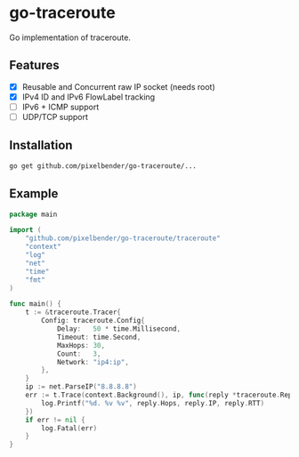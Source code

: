 # go-traceroute

Go implementation of traceroute.

## Features

- [x] Reusable and Concurrent raw IP socket (needs root)
- [x] IPv4 ID and IPv6 FlowLabel tracking
- [ ] IPv6 + ICMP support
- [ ] UDP/TCP support

## Installation

```sh
go get github.com/pixelbender/go-traceroute/...
```

## Example

```go
package main

import (
	"github.com/pixelbender/go-traceroute/traceroute"
	"context"
	"log"
	"net"
	"time"
	"fmt"
)

func main() {
    t := &traceroute.Tracer{
        Config: traceroute.Config{
            Delay:   50 * time.Millisecond,
            Timeout: time.Second,
            MaxHops: 30,
            Count:   3,
            Network: "ip4:ip",
        },
    }
    ip := net.ParseIP("8.8.8.8")
    err := t.Trace(context.Background(), ip, func(reply *traceroute.Reply) {
        log.Printf("%d. %v %v", reply.Hops, reply.IP, reply.RTT)
    })
    if err != nil {
        log.Fatal(err)
    }
}
```

